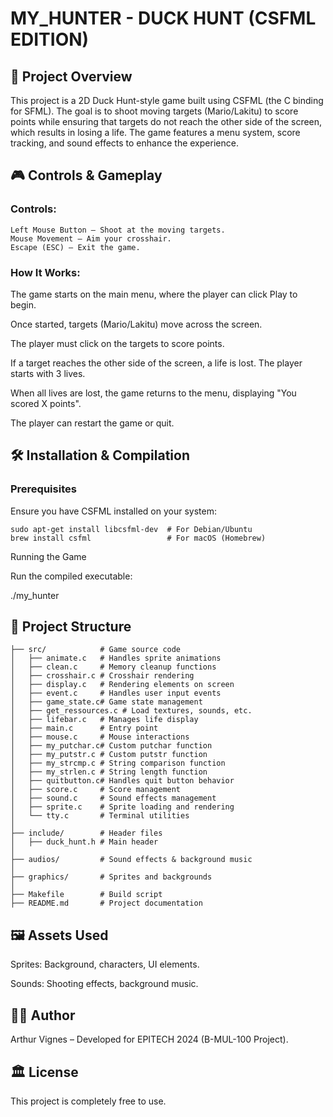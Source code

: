 # MY_HUNTER - DUCK HUNT (CSFML EDITION)

## 🦆 Project Overview

This project is a 2D Duck Hunt-style game built using CSFML (the C binding for SFML).
The goal is to shoot moving targets (Mario/Lakitu) to score points while ensuring
that targets do not reach the other side of the screen, which results in losing a
life. The game features a menu system, score tracking, and sound effects to
enhance the experience.

## 🎮 Controls & Gameplay

### Controls:

    Left Mouse Button – Shoot at the moving targets.
    Mouse Movement – Aim your crosshair.
    Escape (ESC) – Exit the game.

### How It Works:

The game starts on the main menu, where the player can click Play to begin.

Once started, targets (Mario/Lakitu) move across the screen.

The player must click on the targets to score points.

If a target reaches the other side of the screen, a life is lost. The player starts with 3 lives.

When all lives are lost, the game returns to the menu, displaying "You scored X points".

The player can restart the game or quit.

## 🛠️ Installation & Compilation

### Prerequisites

Ensure you have CSFML installed on your system:

    sudo apt-get install libcsfml-dev  # For Debian/Ubuntu
    brew install csfml                 # For macOS (Homebrew)

Running the Game

Run the compiled executable:

./my_hunter

## 📂 Project Structure

    ├── src/            # Game source code
    │   ├── animate.c   # Handles sprite animations
    │   ├── clean.c     # Memory cleanup functions
    │   ├── crosshair.c # Crosshair rendering
    │   ├── display.c   # Rendering elements on screen
    │   ├── event.c     # Handles user input events
    │   ├── game_state.c# Game state management
    │   ├── get_ressources.c # Load textures, sounds, etc.
    │   ├── lifebar.c   # Manages life display
    │   ├── main.c      # Entry point
    │   ├── mouse.c     # Mouse interactions
    │   ├── my_putchar.c# Custom putchar function
    │   ├── my_putstr.c # Custom putstr function
    │   ├── my_strcmp.c # String comparison function
    │   ├── my_strlen.c # String length function
    │   ├── quitbutton.c# Handles quit button behavior
    │   ├── score.c     # Score management
    │   ├── sound.c     # Sound effects management
    │   ├── sprite.c    # Sprite loading and rendering
    │   └── tty.c       # Terminal utilities
    │
    ├── include/        # Header files
    │   ├── duck_hunt.h # Main header
    │
    ├── audios/         # Sound effects & background music
    │
    ├── graphics/       # Sprites and backgrounds
    │
    ├── Makefile        # Build script
    ├── README.md       # Project documentation

## 🖼️ Assets Used

Sprites: Background, characters, UI elements.

Sounds: Shooting effects, background music.

## 👨‍💻 Author

Arthur Vignes – Developed for EPITECH 2024 (B-MUL-100 Project).

## 🏛️ License

This project is completely free to use.
